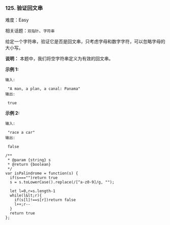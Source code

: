 ### 125. 验证回文串

难度：Easy

相关话题：`双指针`、`字符串`

给定一个字符串，验证它是否是回文串，只考虑字母和数字字符，可以忽略字母的大小写。



 **说明：** 本题中，我们将空字符串定义为有效的回文串。



 **示例 1:** 





```
输入:

 "A man, a plan, a canal: Panama"
输出:

 true

```

 **示例 2:** 





```
输入:

 "race a car"
输出:

 false

```


```
/**
 * @param {string} s
 * @return {boolean}
 */
var isPalindrome = function(s) {
  if(s==="")return true
  s = s.toLowerCase().replace(/[^a-z0-9]/g, "");

  let l=0,r=s.length-1
  while(l&lt;r){
    if(s[l]!==s[r])return false
    l++;r--
  }
  return true
};



```
